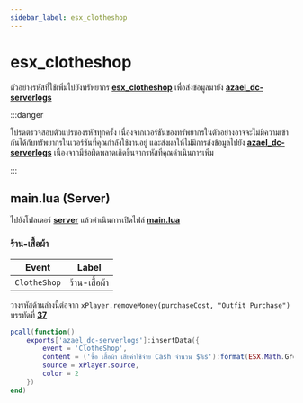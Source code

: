 ```yaml
---
sidebar_label: esx_clotheshop
---
```


# esx_clotheshop

ตัวอย่างรหัสที่ใช้เพิ่มไปยังทรัพยากร **[esx_clotheshop](https://github.com/esx-framework/esx_clotheshop)** เพื่อส่งข้อมูลมายัง **[azael_dc-serverlogs](../../)**

:::danger

โปรดตรวจสอบตัวแปรของรหัสทุกครั้ง เนื่องจากเวอร์ชันของทรัพยากรในตัวอย่างอาจจะไม่มีความเข้ากันได้กับทรัพยากรในเวอร์ชันที่คุณกำลังใช้งานอยู่ และส่งผลให้ไม่มีการส่งข้อมูลไปยัง **[azael_dc-serverlogs](../../)** เนื่องจากมีข้อผิดพลาดเกิดขึ้นจากรหัสที่คุณดำเนินการเพิ่ม

:::

## main.lua (Server)

ไปยังโฟลเดอร์ **[server](https://github.com/esx-framework/esx_clotheshop/tree/main/server)** แล้วดำเนินการเปิดไฟล์ **[main.lua](https://github.com/esx-framework/esx_clotheshop/blob/main/server/main.lua)**

### ร้าน-เสื้อผ้า

| Event                                  | Label
|----------------------------------------|----------------------------------------
| `ClotheShop`                           | ร้าน-เสื้อผ้า

วางรหัสด้านล่างนี้ต่อจาก `xPlayer.removeMoney(purchaseCost, "Outfit Purchase")` บรรทัดที่ **[37](https://github.com/esx-framework/esx_clotheshop/blob/main/server/main.lua#L37)**

```lua
pcall(function()
    exports['azael_dc-serverlogs']:insertData({
        event = 'ClotheShop',
        content = ('ซื้อ เสื้อผ้า เสียค่าใช้จ่าย Cash จำนวน $%s'):format(ESX.Math.GroupDigits(purchaseCost)),
        source = xPlayer.source,
        color = 2
    })
end)
```
